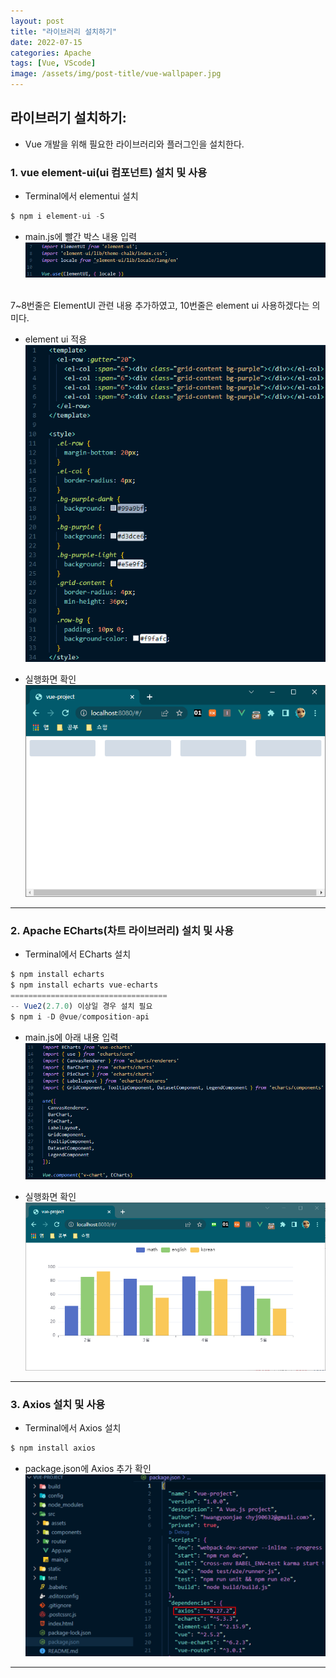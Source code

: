 ```yaml
---
layout: post
title: "라이브러리 설치하기"
date: 2022-07-15
categories: Apache
tags: [Vue, VScode]
image: /assets/img/post-title/vue-wallpaper.jpg
---
```


## 라이브러기 설치하기:
- Vue 개발을 위해 필요한 라이브러리와 플러그인을 설치한다.

### 1. vue element-ui(ui 컴포넌트) 설치 및 사용
- Terminal에서 elementui 설치
```javascript
$ npm i element-ui -S
```

- main.js에 빨간 박스 내용 입력
[![텍스트](/assets/img/post/Vue/element-ui%20main.js%EC%97%90%20%EC%B6%94%EA%B0%80.PNG)](../assets/img/post/Vue/element-ui%20main.js%EC%97%90%20%EC%B6%94%EA%B0%80.PNG)
<br>
7~8번줄은 ElementUI 관련 내용 추가하였고, 10번줄은 element ui 사용하겠다는 의미다.

- element ui 적용
[![텍스트](/assets/img/post/Vue/element-ui%20%EC%A0%81%EC%9A%A9.PNG)](../assets/img/post/Vue/element-ui%20%EC%A0%81%EC%9A%A9.PNG)

- 실행화면 확인
[![텍스트](/assets/img/post/Vue/element-ui%20%EC%8B%A4%ED%96%89%ED%99%94%EB%A9%B4.PNG)](../assets/img/post/Vue/element-ui%20%EC%8B%A4%ED%96%89%ED%99%94%EB%A9%B4.PNG)

* * *

### 2. Apache ECharts(차트 라이브러리) 설치 및 사용
- Terminal에서 ECharts 설치
```javascript
$ npm install echarts
$ npm install echarts vue-echarts
===================================
-- Vue2(2.7.0) 이상일 경우 설치 필요
$ npm i -D @vue/composition-api
```

- main.js에 아래 내용 입력
[![텍스트](/assets/img/post/Vue/echart%20main.js%EC%97%90%20%EC%B6%94%EA%B0%80.PNG)](../assets/img/post/Vue/echart%20main.js%EC%97%90%20%EC%B6%94%EA%B0%80.PNG)

- 실행화면 확인
[![텍스트](/assets/img/post/Vue/echart%20%EC%8B%A4%ED%96%89%ED%99%94%EB%A9%B4.PNG)](../assets/img/post/Vue/echart%20%EC%8B%A4%ED%96%89%ED%99%94%EB%A9%B4.PNG)

* * *

### 3. Axios 설치 및 사용
- Terminal에서 Axios 설치
```javascript
$ npm install axios
```

- package.json에 Axios 추가 확인
[![텍스트](/assets/img/post/Vue/axios%20%EC%84%A4%EC%B9%98%EB%B2%84%EC%A0%84%20%ED%99%95%EC%9D%B8.PNG)](../assets/img/post/Vue/axios%20%EC%84%A4%EC%B9%98%EB%B2%84%EC%A0%84%20%ED%99%95%EC%9D%B8.PNG)

* * *